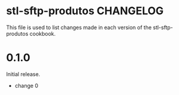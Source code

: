 # stl-sftp-produtos CHANGELOG

This file is used to list changes made in each version of the stl-sftp-produtos cookbook.

# 0.1.0

Initial release.

- change 0

